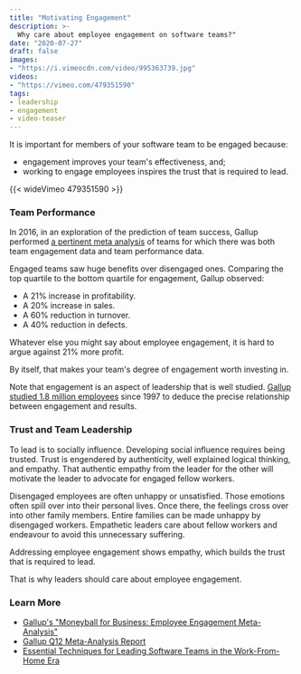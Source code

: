 ```yaml
---
title: "Motivating Engagement"
description: >-
  Why care about employee engagement on software teams?"
date: "2020-07-27"
draft: false
images:
- "https://i.vimeocdn.com/video/995363739.jpg"
videos:
- "https://vimeo.com/479351590"
tags:
- leadership
- engagement
- video-teaser
---
```



It is important for members of your software team to be engaged because:

- engagement improves your team's effectiveness, and;
- working to engage employees inspires the trust that is required to lead.

<!--more-->
 

{{< wideVimeo 479351590 >}}

### Team Performance

In 2016, in an exploration of the prediction of team success, Gallup performed
[a pertinent meta analysis][1] of teams for which there was both team
engagement data and team performance data.

Engaged teams saw huge benefits over disengaged ones. Comparing the top
quartile to the bottom quartile for engagement, Gallup observed:

- A 21% increase in profitability.
- A 20% increase in sales.
- A 60% reduction in turnover.
- A 40% reduction in defects.

Whatever else you might say about employee engagement, it is hard to argue
against 21% more profit.

By itself, that makes your team's degree of engagement worth investing in.

Note that engagement is an aspect of leadership that is well studied.  [Gallup
studied 1.8 million employees][2] since 1997 to deduce the precise relationship
between engagement and results.


### Trust and Team Leadership

To lead is to socially influence. Developing social influence requires being
trusted. Trust is engendered by authenticity, well explained logical thinking,
and empathy. That authentic empathy from the leader for the other will motivate
the leader to advocate for engaged fellow workers.

Disengaged employees are often unhappy or unsatisfied. Those emotions often
spill over into their personal lives. Once there, the feelings cross over into
other family members. Entire families can be made unhappy by disengaged
workers.  Empathetic leaders care about fellow workers and endeavour to avoid
this unnecessary suffering.

Addressing employee engagement shows empathy, which builds the trust that is
required to lead.

That is why leaders should care about employee engagement.


### Learn More

- [Gallup's "Moneyball for Business: Employee Engagement Meta-Analysis"][1]
- [Gallup Q12 Meta-Analysis Report][2]
- [Essential Techniques for Leading Software Teams in the Work-From-Home Era][3]

[1]: https://www.gallup.com/workplace/236468/moneyball-business-employee-engagement-meta-analysis.aspx
[2]: https://news.gallup.com/reports/191489/q12-meta-analysis-report-2016.aspx
[3]: /blog/essential-leadership-techniques-in-wfh
